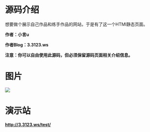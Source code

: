 # 源码介绍

想要做个展示自己作品和练手作品的网站，于是有了这一个HTMl静态页面。

**作者：小言u**

**作者Blog：3.3123.ws**

**注意：你可以自由使用此源码，但必须保留源码页面相关介绍信息。**

# 图片
![](https://pic.baixiongz.com/uploads/2021/04/08/c9f6cd96124a5.png)
# 演示站

**http://3.3123.ws/test/**
